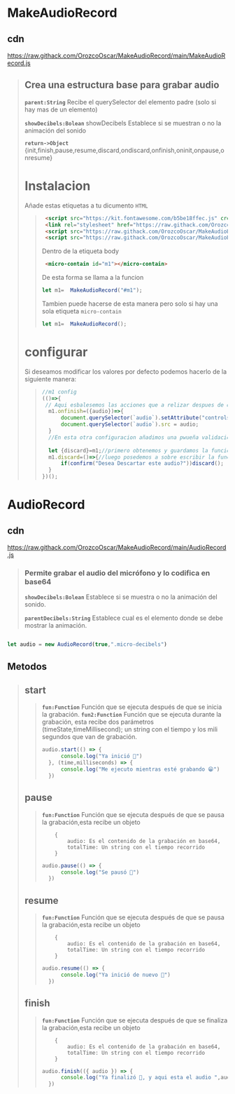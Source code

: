 # MakeAudioRecord

## cdn
https://raw.githack.com/OrozcoOscar/MakeAudioRecord/main/MakeAudioRecord.js

> ## Crea una estructura base para grabar audio
> **`parent:String`**  Recibe el querySelector del elemento padre (solo si hay mas de un elemento)
> 
> **`showDecibels:Bolean`**  showDecibels Establece si se muestran o no la animación del sonido 
> 
> **`return->Object`**  {init,finish,pause,resume,discard,ondiscard,onfinish,oninit,onpause,onresume}
> 
> # Instalacion
>  Añade estas etiquetas a tu dicumento `HTML`
>> ```html
>>  <script src="https://kit.fontawesome.com/b5be18ffec.js" crossorigin="anonymous"></script>
>>  <link rel="stylesheet" href="https://raw.githack.com/OrozcoOscar/MakeAudioRecord/main/main.css">
>>  <script src="https://raw.githack.com/OrozcoOscar/MakeAudioRecord/main/AudioRecord.js"></script>
>>  <script src="https://raw.githack.com/OrozcoOscar/MakeAudioRecord/main/MakeAudioRecord.js"></script>
>> ```
>> Dentro de la etiqueta body
>> ```html
>>  <micro-contain id="m1"></micro-contain>
>>
>> ```
>> De esta forma se llama a la funcion
>> ```js
>> let m1=  MakeAudioRecord("#m1");
>> ```
>> Tambien puede hacerse de esta manera pero solo si hay una sola etiqueta `micro-contain`
>> ```js
>> let m1=  MakeAudioRecord();
>> ```
> # configurar
> Si deseamos modificar los valores por defecto podemos hacerlo de la siguiente manera:
>
>> ```js
>> //m1 config
>>(()=>{
>>  // Aqui esbalesemos las acciones que a relizar despues de que finalize la funcion finishmen este caso obtenemos el audio y lo insertamos en una etiqueta de audio
>>   m1.onfinish=({audio})=>{
>>       document.querySelector(`audio`).setAttribute("controls", "");
>>       document.querySelector(`audio`).src = audio;
>>   }
>>   //En esta otra configuracion añadimos una pwueña validacion
>>   
>>   let {discard}=m1;//primero obtenemos y guardamos la funcion por defecto antes de modificarla
>>   m1.discard=()=>{//luego posedemos a sobre escribir la funcionmen este caso le pedimos al usuario q confime y una vez hecho esto ejecutamos la funcion por defecto
>>       if(confirm("Desea Descartar este audio?"))discard();
>>   }
>> })();
>> ```
# AudioRecord
## cdn
https://raw.githack.com/OrozcoOscar/MakeAudioRecord/main/AudioRecord.js


> ### Permite grabar el audio del micrófono y lo codifica en base64
> 
> **`showDecibels:Bolean`** Establece si se muestra o no la animación del sonido.
> 
> **`parentDecibels:String`** Establece cual es el elemento donde se debe mostrar la animación.
>
```js

let audio = new AudioRecord(true,".micro-decibels")
```
## Metodos
> ## start
>> **`fun:Function`** Función que se ejecuta después de que se inicia la grabación. 
>> **`fun2:Function`** Función que se ejecuta durante la grabación, esta recibe dos parámetros (timeState,timeMillisecond); un string con el tiempo y los mili segundos que van de grabación.
>> ```js
>> audio.start(() => {
>>       console.log("Ya inició 🧐")
>>   }, (time,milliseconds) => {
>>       console.log("Me ejecuto mientras esté grabando 😁")
>>   })
>> ```
>
> ## pause
>> **`fun:Function`** Función que se ejecuta después de que se pausa la grabación,esta recibe un objeto 
>> 
>>         {
>>             audio: Es el contenido de la grabación en base64,
>>             totalTime: Un string con el tiempo recorrido
>>         } 
>> ```js
>> audio.pause(() => {
>>       console.log("Se pausó 🥱")
>>   })
>> ```
>
> ## resume
>> **`fun:Function`** Función que se ejecuta después de que se pausa la grabación,esta recibe un objeto
>> 
>>         {
>>             audio: Es el contenido de la grabación en base64,
>>             totalTime: Un string con el tiempo recorrido
>>         } 
>> ```js
>> audio.resume(() => {
>>       console.log("Ya inició de nuevo 🤪")
>>   })
>> ```
>    
> ## finish
>> **`fun:Function`** Función que se ejecuta después de que se finaliza la grabación,esta recibe un objeto 
>> 
>>         {
>>             audio: Es el contenido de la grabación en base64,
>>             totalTime: Un string con el tiempo recorrido
>>         } 
>> ```js
>> audio.finish(({ audio }) => {
>>       console.log("Ya finalizó 🤩, y aqui esta el audio ",audio)
>>   })
>> ```
>
